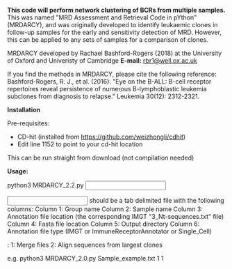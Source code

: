 **This code will perform network clustering of BCRs from multiple samples.** This was named "MRD Assessment and Retrieval Code in pYthon" (MRDARCY), and was originally developed to identify leukaemic clones in follow-up samples for the early and sensitivity detection of MRD. However, this can be applied to any sets of samples for a comparison of clones. 

MRDARCY developed by Rachael Bashford-Rogers (2018) at the University of Oxford and Univeristy of Cambridge
**E-mail:** rbr1@well.ox.ac.uk

If you find the methods in MRDARCY, please cite the following reference: Bashford-Rogers, R. J., et al. (2016). "Eye on the B-ALL: B-cell receptor repertoires reveal persistence of numerous B-lymphoblastic leukemia subclones from diagnosis to relapse." Leukemia 30(12): 2312-2321.


**Installation**

Pre-requisites: 
- CD-hit (installed from https://github.com/weizhongli/cdhit)
- Edit line 1152 to point to your cd-hit location

This can be run straight from download (not compilation needed)


**Usage:**

python3 MRDARCY_2.2.py <input sample id file>  <sample number from input file> <command number>

<input sample id file> should be a tab delimited file with the following columns:
	Column 1: Group name
	Column 2: Sample name
	Column 3: Annotation file location (the corresponding IMGT "3_Nt-sequences.txt" file)
	Column 4: Fasta file location
	Column 5: Output directory
	Column 6: Annotation file type (IMGT or ImmuneReceptorAnnotator or Single_Cell)

<command number>:
	1: Merge files
	2: Align sequences from largest clones

e.g.
python3 MRDARCY_2.0.py Sample_example.txt 1 1



